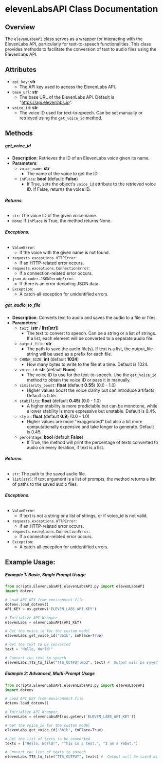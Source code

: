 # elevenLabsAPI Class Documentation

## Overview
The `elevenLabsAPI` class serves as a wrapper for interacting with the ElevenLabs API, particularly for text-to-speech functionalities. This class provides methods to facilitate the conversion of text to audio files using the ElevenLabs API.

## Attributes

- `api_key`: **str**
    - The API key used to access the ElevenLabs API.
- `base_url`: **str**
    - The base URL of the ElevenLabs API. Default is "https://api.elevenlabs.io".
- `voice_id`: **str**
    - The voice ID used for text-to-speech. Can be set manually or retrieved using the `get_voice_id` method.

## Methods
##### get_voice_id
- **Description**: Retrieves the ID of an ElevenLabs voice given its name.
- **Parameters**:
    - `voice_name`: **str**
        - The name of the voice to get the ID.
    - `inPlace`: **bool** (default: **False**)
        - If True, sets the object's `voice_id` attribute to the retrieved voice ID. If False, returns the voice ID.
###### **Returns**: 
- ```str```: The voice ID of the given voice name.
- ```None```: If `inPlace` is True, the method returns None.

###### **Exceptions**:
  - `ValueError`: 
    - If the voice with the given name is not found.
  - `requests.exceptions.HTTPError`: 
    - If an HTTP-related error occurs.
  - `requests.exceptions.ConnectionError`: 
    - If a connection-related error occurs.
  - `json.decoder.JSONDecodeError`: 
    - If there is an error decoding JSON data.
  - `Exception`: 
    - A catch-all exception for unidentified errors.

##### get_audio_to_file
- **Description**: Converts text to audio and saves the audio to a file or files.
- **Parameters**:
    - `text`: (**str** / **list[str]**)
        - The text to convert to speech. Can be a string or a list of strings. If a list, each element will be converted to a separate audio file.
    - `output_file`: **str**
        - The path to save the audio file(s). If text is a list, the output_file string will be used as a prefix for each file.
    - `CHUNK_SIZE`: **int** (default **1024**)
        - How many bytes to write to the file at a time. Default is 1024.
    - `voice_id`: **str** (default **None**)
        - The voice ID to use for the text-to-speech. Use the `get_voice_id` method to obtain the voice ID or pass it in manually.
    - `similarity_boost`: **float** (default **0.55**) (0.0 - 1.0)
        - Higher values boost the voice clarity but can introduce artifacts. Default is 0.55.
    - `stability`: **float** (default **0.45**) (0.0 - 1.0)
        - A higher stability is more predictable but can be monotone, while a lower stability is more expressive but unstable. Default is 0.45.
    - `style`: **float** (default **0.9**) (0.0 - 1.0)
        - Higher values are more "exaggerated" but also a lot more computationally expensive and take longer to generate. Default is 0.45.
    - `percentage`: **bool** (default **False**)
        - If True, the method will print the percentage of texts converted to audio on every iteration, if text is a list.
###### **Returns**: 
- ```str```: The path to the saved audio file.
- ```list[str]```: If text argument is a list of prompts, the method returns a list of paths to the saved audio files.
###### **Exceptions**:
  - `ValueError`:
    - If text is not a string or a list of strings, or if voice_id is not valid.
  - `requests.exceptions.HTTPError`: 
    - If an HTTP-related error occurs.
  - `requests.exceptions.ConnectionError`: 
    - If a connection-related error occurs.
  - `Exception`: 
    - A catch-all exception for unidentified errors.

## Example Usage:
##### Example 1: Basic, Single Prompt Usage
```python
from scripts.ElevenLabsAPI.elevenLabsAPI.py import elevenLabsAPI
import dotenv

# Load API_KEY from environment file
dotenv.load_dotenv()
API_KEY = os.getenv('ELEVEN_LABS_API_KEY')

# Initialize API Wrapper
elevenLabs = elevenLabsAPI(API_KEY)

# Get the voice_id for the custom model
elevenLabs.get_voice_id('3b1b', inPlace=True)

# Get the text to be converted
text = "Hello, World!"

# Convert the text to speech
elevenLabs.TTS_to_file("TTS_OUTPUT.mp3", text) #  Output will be saved as TTS_OUTPUT.mp3
```

##### Example 2: Advanced, Multi-Prompt Usage
```python
from scripts.ElevenLabsAPI.elevenLabsAPI.py import elevenLabsAPI
import dotenv

# Load API_KEY from environment file
dotenv.load_dotenv()

# Initialize API Wrapper
elevenLabs = elevenLabsAPI(os.getenv('ELEVEN_LABS_API_KEY'))

# Get the voice_id for the custom model
elevenLabs.get_voice_id('3b1b', inPlace=True)

# Get the list of texts to be converted
texts = ["Hello, World!", "This is a test.", "I am a robot."]

# Convert the list of texts to speech
elevenLabs.TTS_to_file("TTS_OUTPUT", texts) #  Output will be saved as TTS_OUTPUT_0.mp3, TTS_OUTPUT_1.mp3, and TTS_OUTPUT_2.mp3
```
